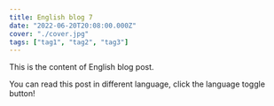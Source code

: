 ```yaml
---
title: English blog 7
date: "2022-06-20T20:08:00.000Z"
cover: "./cover.jpg"
tags: ["tag1", "tag2", "tag3"]
---
```


This is the content of English blog post.

You can read this post in different language, click the language toggle button!

